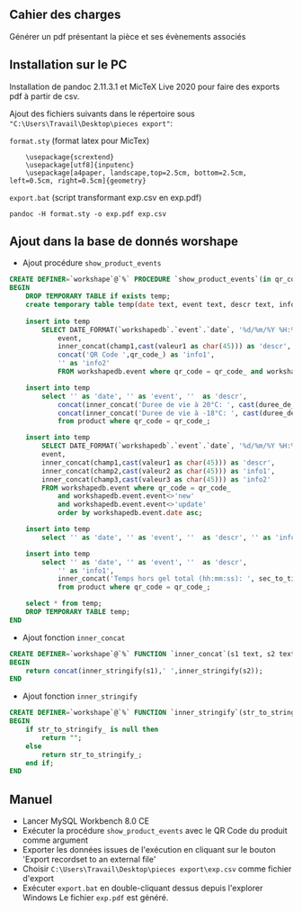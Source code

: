 ## Cahier des charges
Générer un pdf présentant la pièce et ses évènements associés

## Installation sur le PC
Installation de pandoc 2.11.3.1 et MicTeX Live 2020 pour faire des exports pdf à partir de csv.

Ajout des fichiers suivants dans le répertoire sous `"C:\Users\Travail\Desktop\pieces export"`:

`format.sty` (format latex pour MicTex)
```
    \usepackage{scrextend}
    \usepackage[utf8]{inputenc} 
    \usepackage[a4paper, landscape,top=2.5cm, bottom=2.5cm, left=0.5cm, right=0.5cm]{geometry} 
```

`export.bat` (script transformant exp.csv en exp.pdf)
```
pandoc -H format.sty -o exp.pdf exp.csv
```

## Ajout dans la base de donnés worshape
- Ajout procédure `show_product_events`

```sql
CREATE DEFINER=`workshape`@`%` PROCEDURE `show_product_events`(in qr_code_ nvarchar(45))
BEGIN
	DROP TEMPORARY TABLE if exists temp;
    create temporary table temp(date text, event text, descr text, info1 text, info2 text);
    
    insert into temp
		SELECT DATE_FORMAT(`workshapedb`.`event`.`date`, '%d/%m/%Y %H:%i') AS `date`,
			event,
            inner_concat(champ1,cast(valeur1 as char(45))) as 'descr',
            concat('QR Code ',qr_code_) as 'info1',
            '' as 'info2'
            FROM workshapedb.event where qr_code = qr_code_ and workshapedb.event.event='new';

    insert into temp
		select '' as 'date', '' as 'event', ''  as 'descr',
			concat(inner_concat('Duree de vie à 20°C: ', cast(duree_de_vie_20 as char(32))),' h') as 'info1',
            concat(inner_concat('Duree de vie à -18°C: ', cast(duree_de_vie_moins_18 as char(32))), ' h') as 'info2'
            from product where qr_code = qr_code_;

	insert into temp
		SELECT DATE_FORMAT(`workshapedb`.`event`.`date`, '%d/%m/%Y %H:%i') AS `date`,
        event,
        inner_concat(champ1,cast(valeur1 as char(45))) as 'descr',
        inner_concat(champ2,cast(valeur2 as char(45))) as 'info1',
        inner_concat(champ3,cast(valeur3 as char(45))) as 'info2'
        FROM workshapedb.event where qr_code = qr_code_
			and workshapedb.event.event<>'new'
            and workshapedb.event.event<>'update'
            order by workshapedb.event.date asc;

	insert into temp
		select '' as 'date', '' as 'event', ''  as 'descr', '' as 'info1', '' as 'info2';

    insert into temp
		select '' as 'date', '' as 'event', ''  as 'descr',
			'' as 'info1',
            inner_concat('Temps hors gel total (hh:mm:ss): ', sec_to_time(temps_hors_gel_total)) as 'info2'
            from product where qr_code = qr_code_;

	select * from temp;
	DROP TEMPORARY TABLE temp;
END
```

- Ajout fonction `inner_concat`
```sql
CREATE DEFINER=`workshape`@`%` FUNCTION `inner_concat`(s1 text, s2 text) RETURNS text CHARSET utf8
BEGIN
	return concat(inner_stringify(s1),' ',inner_stringify(s2));
END
```

- Ajout fonction `inner_stringify`
```sql
CREATE DEFINER=`workshape`@`%` FUNCTION `inner_stringify`(str_to_stringify_ text) RETURNS text CHARSET utf8
BEGIN
    if str_to_stringify_ is null then
    	return "";
	else
		return str_to_stringify_;
    end if;
END
```

## Manuel
- Lancer MySQL Workbench 8.0 CE
- Exécuter la procédure `show_product_events` avec le QR Code du produit comme argument
- Exporter les données issues de l'exécution en cliquant sur le bouton 'Export recordset to an external file'
- Choisir `C:\Users\Travail\Desktop\pieces export\exp.csv` comme fichier d'export
- Exécuter `export.bat` en double-cliquant dessus depuis l'explorer Windows
Le fichier `exp.pdf` est généré.
